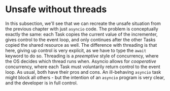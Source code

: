 # Unsafe without threads

In this subsection, we'll see that we can recreate the unsafe situation from the previous chapter with just `asyncio` code. The problem is conceptually exactly the same: each Task copies the current value of the incrementer, gives control to the event loop, and only continues after the other Tasks copied the shared resource as well. The difference with threading is that here, giving up control is very explicit, as we have to type the `await` keyword to do so. Threading is a _preemptive_ style of concurrency, where the OS decides which thread runs when. Asyncio allows for _cooperative_ concurrency, where each Task must voluntarily return control to the event loop. As usual, both have their pros and cons. An ill-behaving `asyncio` task might block all others - but the intention of an `asyncio` program is very clear, and the developer is in full control.

